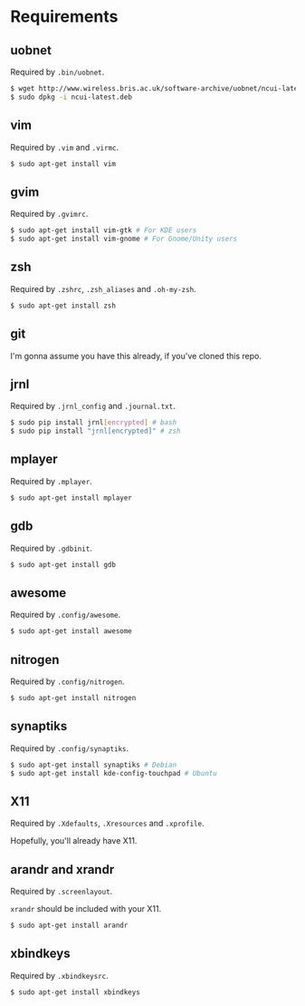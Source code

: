 # Requirements

## uobnet

Required by `.bin/uobnet`.

```bash
$ wget http://www.wireless.bris.ac.uk/software-archive/uobnet/ncui-latest.deb
$ sudo dpkg -i ncui-latest.deb
```

## vim

Required by `.vim` and `.virmc`.

```bash
$ sudo apt-get install vim
```

## gvim

Required by `.gvimrc`.

```bash
$ sudo apt-get install vim-gtk # For KDE users
$ sudo apt-get install vim-gnome # For Gnome/Unity users
```

## zsh

Required by `.zshrc`, `.zsh_aliases` and `.oh-my-zsh`.

```bash
$ sudo apt-get install zsh
```

## git

I'm gonna assume you have this already, if you've cloned this repo.

## jrnl

Required by `.jrnl_config` and `.journal.txt`.

```bash
$ sudo pip install jrnl[encrypted] # bash
$ sudo pip install "jrnl[encrypted]" # zsh
```

## mplayer

Required by `.mplayer`.

```bash
$ sudo apt-get install mplayer
```

## gdb

Required by `.gdbinit`.

```bash
$ sudo apt-get install gdb
```

## awesome

Required by `.config/awesome`.

```bash
$ sudo apt-get install awesome
```

## nitrogen

Required by `.config/nitrogen`.

```bash
$ sudo apt-get install nitrogen
```

## synaptiks

Required by `.config/synaptiks`.

```bash
$ sudo apt-get install synaptiks # Debian
$ sudo apt-get install kde-config-touchpad # Ubuntu
```

## X11

Required by `.Xdefaults`, `.Xresources` and `.xprofile`.

Hopefully, you'll already have X11.

## arandr and xrandr

Required by `.screenlayout`.

`xrandr` should be included with your X11.

```bash
$ sudo apt-get install arandr
```

## xbindkeys

Required by `.xbindkeysrc`.

```bash
$ sudo apt-get install xbindkeys
```
